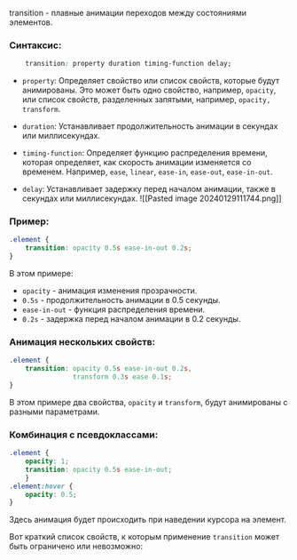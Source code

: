 transition -  плавные анимации переходов между состояниями элементов. 

### Синтаксис:
```css
	transition: property duration timing-function delay;
```

- `property`: Определяет свойство или список свойств, которые будут анимированы. Это может быть одно свойство, например, `opacity`, или список свойств, разделенных запятыми, например, `opacity, transform`.
    
- `duration`: Устанавливает продолжительность анимации в секундах или миллисекундах.
    
- `timing-function`: Определяет функцию распределения времени, которая определяет, как скорость анимации изменяется со временем. Например, `ease`, `linear`, `ease-in`, `ease-out`, `ease-in-out`.
    
- `delay`: Устанавливает задержку перед началом анимации, также в секундах или миллисекундах.
    ![[Pasted image 20240129111744.png]]

### Пример:

```css
.element {    
	transition: opacity 0.5s ease-in-out 0.2s; 
}
```

В этом примере:

- `opacity` - анимация изменения прозрачности.
- `0.5s` - продолжительность анимации в 0.5 секунды.
- `ease-in-out` - функция распределения времени.
- `0.2s` - задержка перед началом анимации в 0.2 секунды.

### Анимация нескольких свойств:
```css 
.element {    
	transition: opacity 0.5s ease-in-out 0.2s, 
				transform 0.3s ease 0.1s; 
}
```

В этом примере два свойства, `opacity` и `transform`, будут анимированы с разными параметрами.

### Комбинация с псевдоклассами:
```css
.element {    
	opacity: 1;    
	transition: opacity 0.5s ease-in-out; 
	}  
.element:hover {    
	opacity: 0.5; 
}

```
Здесь анимация будет происходить при наведении курсора на элемент.


Вот краткий список свойств, к которым применение `transition` может быть ограничено или невозможно:

